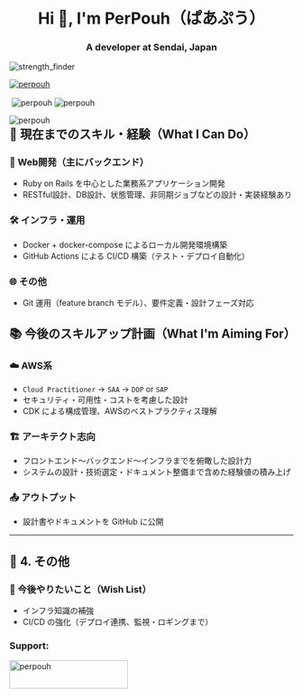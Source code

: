 <h1 align="center">Hi 👋, I'm PerPouh（ぱあぷう）</h1>
<h3 align="center">A developer at Sendai, Japan</h3>

![strength_finder](https://github.com/user-attachments/assets/04e0a05f-123d-450c-9bbb-756f85c69ea3)

<p align="left"> <a href="https://github.com/ryo-ma/github-profile-trophy"><img src="https://github-profile-trophy.vercel.app/?username=perpouh" alt="perpouh" /></a> </p>

<p>&nbsp;<img align="center" src="https://github-readme-stats.vercel.app/api?username=perpouh&show_icons=true&locale=en" alt="perpouh" />
  <img align="center" src="https://github-readme-streak-stats.herokuapp.com/?user=perpouh&" alt="perpouh" /></p>
<p><img align="left" src="https://github-readme-stats.vercel.app/api/top-langs?username=perpouh&show_icons=true&locale=en&layout=compact" alt="perpouh" /></p>  


## 🧰 現在までのスキル・経験（What I Can Do）

### 🔧 Web開発（主にバックエンド）
- Ruby on Rails を中心とした業務系アプリケーション開発
- RESTful設計、DB設計、状態管理、非同期ジョブなどの設計・実装経験あり

### 🛠 インフラ・運用
- Docker + docker-compose によるローカル開発環境構築
- GitHub Actions による CI/CD 構築（テスト・デプロイ自動化）

### 🌐 その他
- Git 運用（feature branch モデル）、要件定義・設計フェーズ対応

## 📚 今後のスキルアップ計画（What I'm Aiming For）

### ☁️ AWS系
- `Cloud Practitioner` → `SAA` → `DOP` or `SAP`
- セキュリティ・可用性・コストを考慮した設計
- CDK による構成管理、AWSのベストプラクティス理解

### 🏗 アーキテクト志向
- フロントエンド〜バックエンド〜インフラまでを俯瞰した設計力
- システムの設計・技術選定・ドキュメント整備まで含めた経験値の積み上げ

### 📤 アウトプット
- 設計書やドキュメントを GitHub に公開

---

## 📝 4. その他

### 🔮 今後やりたいこと（Wish List）
- インフラ知識の補強
- CI/CD の強化（デプロイ連携、監視・ロギングまで）

<h3 align="left">Support:</h3>
<p><a href="https://www.buymeacoffee.com/perpouh"> <img align="left" src="https://cdn.buymeacoffee.com/buttons/v2/default-yellow.png" height="50" width="210" alt="perpouh" /></a></p><br><br>
